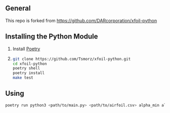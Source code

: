 
General
-------
This repo is forked from https://github.com/DARcorporation/xfoil-python

Installing the Python Module
-----------------------------------------
1. Install [Poetry](https://python-poetry.org/docs/)
2. ```bash
   git clone https://github.com/Tsmorz/xfoil-python.git
   cd xfoil-python
   poetry shell
   poetry install
   make test
   ```

Using
-----------------------------------------
```bash
poetry run python3 <path/to/main.py> <path/to/airfoil.csv> alpha_min alpha_max
```
